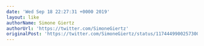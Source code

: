 ```yaml
---
date: 'Wed Sep 18 22:27:31 +0000 2019'
layout: like
authorName: Simone Giertz
authorUrl: 'https://twitter.com/SimoneGiertz'
originalPost: 'https://twitter.com/SimoneGiertz/status/1174449900257300482'
---
```

